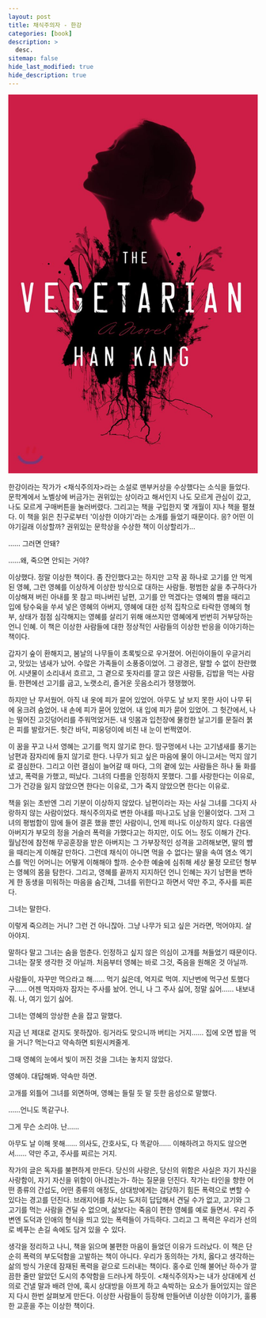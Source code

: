 ```yaml
---
layout: post
title: 채식주의자 - 한강
categories: [book]
description: >
  desc.
sitemap: false
hide_last_modified: true
hide_description: true
---
```


![](/assets/img/posts/from_tistory/090.jpg)

  


한강이라는 작가가 <채식주의자\>라는 소설로 맨부커상을 수상했다는 소식을 들었다. 문학계에서 노벨상에 버금가는 권위있는 상이라고 해서인지 나도 모르게 관심이 갔고, 나도 모르게 구매버튼을 눌러버렸다. 그리고는 책을 구입한지 몇 개월이 지나 책을 펼쳤다. 이 책을 읽은 친구로부터 '이상한 이야기'라는 소개를 들었기 때문이다. 응? 어떤 이야기길래 이상할까? 권위있는 문학상을 수상한 책이 이상할리가...

  


...... 그러면 안돼?

  


......왜, 죽으면 안되는 거야?

  


이상했다. 정말 이상한 책이다. 좀 잔인했다고는 하지만 고작 꿈 하나로 고기를 안 먹게 된 영혜, 그런 영혜를 이상하게 이상한 방식으로 대하는 사람들. 평범한 삶을 추구하다가 이상해져 버린 아내를 못 참고 떠나버린 남편, 고기를 안 먹겠다는 영혜의 뺨을 때리고 입에 탕수육을 쑤셔 넣은 영혜의 아버지, 영혜에 대한 성적 집착으로 타락한 영혜의 형부, 상태가 점점 심각해지는 영혜를 살리기 위해 애쓰지만 영혜에게 번번히 거부당하는 언니 인혜. 이 책은 이상한 사람들에 대한 정상적인 사람들의 이상한 반응을 이야기하는 책이다.

  


갑자기 숲이 환해지고, 봄날의 나무들이 초록빛으로 우거졌어. 어린아이들이 우글거리고, 맛있는 냄새가 났어. 수많은 가족들이 소풍중이었어. 그 광경은, 말할 수 없이 찬란했어. 시냇물이 소리내서 흐르고, 그 곁으로 돗자리를 깔고 앉은 사람들, 김밥을 먹는 사람들. 한편에선 고기를 굽고, 노랫소리, 즐거운 웃음소리가 쟁쟁했어.

  


하지만 난 무서웠어. 아직 내 옷에 피가 묻어 있었어. 아무도 날 보지 못한 사이 나무 뒤에 웅크려 숨었어. 내 손에 피가 묻어 있었어. 내 입에 피가 묻어 있었어. 그 헛간에서, 나는 떨어진 고깃덩어리를 주워먹었거든. 내 잇몸과 입천장에 물컹한 날고기를 문질러 붉은 피를 발랐거든. 헛간 바닥, 피웅덩이에 비친 내 눈이 번쩍였어.

  
이 꿈을 꾸고 나서 영혜는 고기를 먹지 않기로 한다. 땀구멍에서 나는 고기냄새를 풍기는 남편과 잠자리에 들지 않기로 한다. 나무가 되고 싶은 마음에 물이 아니고서는 먹지 않기로 결심한다. 그리고 이런 결심이 늘어갈 때 마다, 그의 곁에 있는 사람들은 하나 둘 화를 냈고, 폭력을 가했고, 떠났다. 그녀의 다름을 인정하지 못했다. 그를 사랑한다는 이유로, 그가 건강을 잃지 않았으면 한다는 이유로, 그가 죽지 않았으면 한다는 이유로.

  


책을 읽는 초반엔 그리 기분이 이상하지 않았다. 남편이라는 자는 사실 그녀를 그다지 사랑하지 않는 사람이었다. 채식주의자로 변한 아내를 떠나고도 남을 인물이었다. 그저 그녀의 평범함이 맘에 들어 결혼 했을 뿐인 사람이니, 언제 떠나도 이상하지 않다. 다음엔 아버지가 부모의 정을 거슬러 폭력을 가했다고는 하지만, 이도 어느 정도 이해가 간다. 월남전에 참전해 무공훈장을 받은 아버지는 그 가부장적인 성격을 고려해보면, 딸의 뺨을 때리는게 이해갈 만하다. 그런데 채식이 아니면 먹을 수 없다는 딸을 속여 염소 엑기스를 먹인 어머니는 어떻게 이해해야 할까. 순수한 예술에 심취해 세상 물정 모르던 형부는 영혜의 몸을 탐한다. 그리고, 영혜를 끝까지 지지하던 언니 인혜는 자기 남편을 변하게 한 동생을 미워하는 마음을 숨긴채, 그녀를 위한다고 하면서 약만 주고, 주사를 찌른다.

  


그녀는 말한다.

이렇게 죽으려는 거니? 그런 건 아니잖아. 그냥 나무가 되고 싶은 거라면, 먹어야지. 살아야지.

말하다 말고 그녀는 숨을 멈춘다. 인정하고 싶지 않은 의심이 고개를 쳐들었기 때문이다. 그녀는 잘못 생각한 것 아닐까. 처음부터 영혜는 바로 그것, 죽음을 원해온 것 아닐까.

  


사람들이, 자꾸만 먹으라고 해…… 먹기 싫은데, 억지로 먹여. 지난번에 먹구선 토했다구…… 어젠 먹자마자 잠자는 주사를 놨어. 언니, 나 그 주사 싫어, 정말 싫어…… 내보내줘. 나, 여기 있기 싫어.

그녀는 영혜의 앙상한 손을 잡고 말했다.

지금 넌 제대로 걷지도 못하잖아. 링거라도 맞으니까 버티는 거지…… 집에 오면 밥을 먹을 거니? 먹는다고 약속하면 퇴원시켜줄게.

그때 영혜의 눈에서 빛이 꺼진 것을 그녀는 놓치지 않았다.

영혜야. 대답해봐. 약속만 하면.

고개를 외틀어 그녀를 외면하며, 영혜는 들릴 듯 말 듯한 음성으로 말했다.

……언니도 똑같구나.

그게 무슨 소리야. 난……

아무도 날 이해 못해…… 의사도, 간호사도, 다 똑같아…… 이해하려고 하지도 않으면서…… 약만 주고, 주사를 찌르는 거지.

  


  


작가의 글은 독자를 불편하게 만든다. 당신의 사랑은, 당신의 위함은 사실은 자기 자신을 사랑함이, 자기 자신을 위함이 아니겠는가- 하는 질문을 던진다. 작가는 타인을 향한 어떤 종류의 간섭도, 어떤 종류의 애정도, 상대방에게는 감당하기 힘든 폭력으로 변할 수 있다는 경고를 던진다. 브래지어를 차서는 도저히 답답해서 견딜 수가 없고, 고기와 그 고기를 먹는 사람을 견딜 수 없으며, 삶보다는 죽음이 편한 영혜를 예로 들면서. 우리 주변엔 도덕과 인애의 형식을 띄고 있는 폭력들이 가득하다. 그리고 그 폭력은 우리가 선의로 베푸는 손길 속에도 담겨 있을 수 있다.

  


생각을 정리하고 나니, 책을 읽으며 불편한 마음이 들었던 이유가 드러났다. 이 책은 단순히 폭력의 부도덕함을 고발하는 책이 아니다. 우리가 동의하는 가치, 옳다고 생각하는 삶의 방식 가운데 잠재된 폭력을 겉으로 드러내는 책이다. 홍수로 인해 불어난 하수가 깔끔한 줄만 알았던 도시의 추악함을 드러나게 하듯이. <채식주의자\>는 내가 상대에게 선의로 건낼 말과 배려 안에, 혹시 상대방을 아프게 하고 속박하는 요소가 들어있지는 않은지 다시 한번 살펴보게 만든다. 이상한 사람들이 등장해 만들어낸 이상한 이야기가, 훌륭한 교훈을 주는 이상한 책이다.

